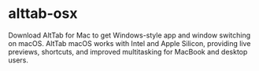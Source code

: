 # alttab-osx
Download AltTab for Mac to get Windows-style app and window switching on macOS. AltTab macOS works with Intel and Apple Silicon, providing live previews, shortcuts, and improved multitasking for MacBook and desktop users.
